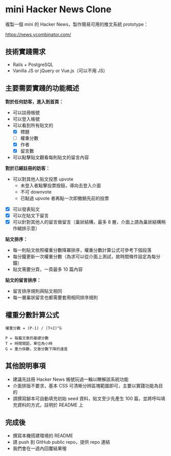 # mini Hacker News Clone

複製一個 mini 的 Hacker News，製作簡易可用的推文系統 prototype：

https://news.ycombinator.com/

## 技術實踐需求

- Rails + PostgreSQL
- Vanilla JS or jQuery or Vue.js（可以不用 JS）

## 主要需要實踐的功能概述

**對於任何訪客，進入到首頁：**

- 可以註冊帳號
- 可以登入帳號
- 可以看到所有貼文的
  - [x] 標題
  - [ ] 權重分數
  - [x] 作者
  - [x] 留言數
- 可以點擊貼文觀看每則貼文的留言內容

**對於已經註冊的訪客：**

- 可以對其他人貼文投票 upvote
  - 未登入者點擊投票按鈕，導向去登入介面
  - 不可 downvote
  - 已點過 upvote 者再點一次即撤銷先前的投票
- [x] 可以發表貼文
- [x] 可以在貼文下留言
- [x] 可以針對其他人的留言做留言（巢狀結構，最多 8 層，介面上請為巢狀結構稍作縮排示意）

**貼文排序：**

- 每一則貼文依照權重分數降冪排序，權重分數計算公式可參考下個段落
- 每分鐘更新一次權重分數（為求可以從介面上測試，故時間條件設定為每分鐘）
- 貼文需要分頁，一頁最多 10 篇內容

**貼文的留言排序：**

- 留言排序規則與貼文相同
- 每一層巢狀留言也都需要套用相同排序規則

## 權重分數計算公式

```
權重分數 = (P-1) / (T+2)^G

P = 每篇文章的基礎分數
T = 時間間距，單位為小時
G = 重力係數，文章分數下降的速度

```

## 其他說明事項

- 建議先註冊 Hacker News 帳號玩過一輪以瞭解該系統功能
- 介面排版不要求，基本 CSS 可清晰分辨區塊範圍即可，主要以實踐功能為目的
- 請撰寫腳本可自動填充初始 seed 資料，貼文至少先產生 100 篇，並將呼叫填充資料的方式，註明於 README 上


## 完成後

- 撰寫本機搭建環境的 README
- 請 push 到 GitHub public repo，提供 repo 連結
- 我們會在一週內回覆結果喔